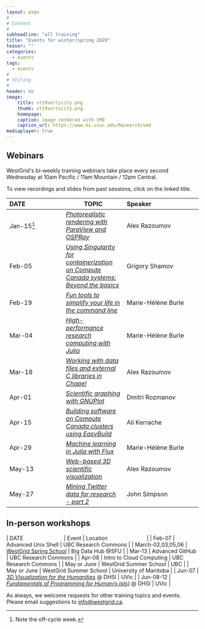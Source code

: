 ```yaml
---
layout: page
#
# Content
#
subheadline: "all training"
title: "Events for winter/spring 2020"
teaser: ""
categories:
  - events
tags:
  - events
#
# Styling
#
header: no
image:
    title: vt19vorticity.png
    thumb: vt19vorticity.png
    homepage:
    caption: image rendered with VMD
    caption_url: https://www.ks.uiuc.edu/Research/vmd
mediaplayer: true
---
```


<!-- For more information on each session, or to register, click on the links below. -->

<!-- ========================================================================================== -->

## Webinars

WestGrid's bi-weekly training webinars take place every second Wednesday at 10am Pacific / 11am Mountain
/ 12pm Central.

To view recordings and slides from past sessions, click on the linked title.

| DATE&nbsp;&nbsp;&nbsp;&nbsp;&nbsp;&nbsp;&nbsp;&nbsp;&nbsp;&nbsp;&nbsp;&nbsp;&nbsp;&nbsp;&nbsp;&nbsp;&nbsp;&nbsp;&nbsp;&nbsp;&nbsp; | TOPIC | Speaker&nbsp;&nbsp;&nbsp;&nbsp;&nbsp;&nbsp;&nbsp;&nbsp;&nbsp;&nbsp;&nbsp;&nbsp;&nbsp;&nbsp;&nbsp;&nbsp;&nbsp;&nbsp;&nbsp;&nbsp;&nbsp;&nbsp;&nbsp;&nbsp;&nbsp;&nbsp;&nbsp; |
| ------------- | --------------- | ----------------- |
| Jan-15[^1] | [*Photorealistic rendering with ParaView and OSPRay*](https://www.eventbrite.ca/e/photorealistic-rendering-with-paraview-and-ospray-registration-88565133699) | Alex Razoumov |
| Feb-05 | [*Using Singularity for containerization on Compute Canada systems: Beyond the basics*](https://www.eventbrite.ca/e/using-singularity-for-containerization-on-compute-canada-beyond-the-basics-registration-88568610097) | Grigory Shamov |
| Feb-19 | [*Fun tools to simplify your life in the command line*](https://www.eventbrite.ca/e/fun-tools-to-simplify-your-life-in-the-command-line-registration-88571725415) | Marie-Hélène Burle |
| Mar-04 | [*High-performance research computing with Julia*](https://www.eventbrite.ca/e/high-performance-research-computing-with-julia-registration-88573629109) | Marie-Hélène Burle |
| Mar-18 | [*Working with data files and external C libraries in Chapel*](https://www.eventbrite.ca/e/working-with-data-files-and-external-c-libraries-in-chapel-registration-88597041135) | Alex Razoumov |
| Apr-01 | [*Scientific graphing with GNUPlot*](https://www.eventbrite.ca/e/scientific-graphing-with-gnuplot-registration-88597484461) | Dmitri Rozmanov |
| Apr-15 | [*Building software on Compute Canada clusters using EasyBuild*](https://www.eventbrite.ca/e/building-software-on-compute-canada-clusters-using-easybuild-registration-88598232699) | Ali Kerrache |
| Apr-29 | [*Machine learning in Julia with Flux*](https://www.eventbrite.ca/e/machine-learning-in-julia-with-flux-registration-88600704091) | Marie-Hélène Burle |
| May-13 | [*Web-based 3D scientific visualization*](https://www.eventbrite.ca/e/web-based-3d-scientific-visualization-registration-88601652929) | Alex Razoumov |
| May-27 | [*Mining Twitter data for research - part 2*](https://www.eventbrite.ca/e/mining-twitter-data-for-research-part-2-registration-88599508515) | John Simpson |

[^1]: Note the off-cycle week.

<!-- John: Let's extend and finalize the Twitter workshop that I ran earlier. In particular I'll: -->
<!-- 1. Generalize what was shared previously so that they can grab even more content than before. -->
<!-- 2. Demonstrate how to use MongoDB as the backend repository for holding the data. -->
<!-- backup webinar: advanved Linux tools (Marie) -->

<!-- ========================================================================================== -->

## In-person workshops

| DATE&nbsp;&nbsp;&nbsp;&nbsp;&nbsp;&nbsp;&nbsp;&nbsp;&nbsp;&nbsp;&nbsp;&nbsp;&nbsp;&nbsp;&nbsp;&nbsp;&nbsp;&nbsp;&nbsp;&nbsp;&nbsp;&nbsp;&nbsp;&nbsp;&nbsp;&nbsp; | Event | Location&nbsp;&nbsp;&nbsp;&nbsp;&nbsp;&nbsp;&nbsp;&nbsp;&nbsp;&nbsp;&nbsp;&nbsp;&nbsp;&nbsp;&nbsp;&nbsp;&nbsp;&nbsp;&nbsp;&nbsp;&nbsp;&nbsp;&nbsp;&nbsp;&nbsp; |
| Feb-07 | Advanced Unix Shell | UBC Research Commons |
| March-02,03,05,06 | [WestGrid Spring School](https://www.eventbrite.ca/e/research-computing-workshops-simon-fraser-university-registration-88799572913) | Big Data Hub @SFU |
| Mar-13 | Advanced GitHub | UBC Research Commons |
| Apr-08 | Intro to Cloud Computing | UBC Research Commons |
| May or June | WestGrid Summer School | UBC |
| May or June | WestGrid Summer School | University of Manitoba |
| Jun-07 | [*3D Visualization for the Humanities*](https://dhsi.org/course-offerings) @ DHSI | UVic |
| Jun-08-12 | [*Fundamentals of Programming for Human(s,ists)*](https://dhsi.org/course-offerings) @ DHSI | UVic |

<!-- ========================================================================================== -->

As always, we welcome requests for other training topics and events. Please email suggestions to
info@westgrid.ca.
